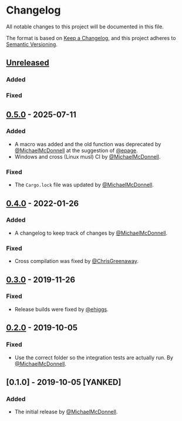 # Changelog

All notable changes to this project will be documented in this file.

The format is based on [Keep a Changelog](https://keepachangelog.com/en/1.0.0/),
and this project adheres to [Semantic Versioning](https://semver.org/spec/v2.0.0.html).

## [Unreleased]

### Added

### Fixed

## [0.5.0] - 2025-07-11

### Added

- A macro was added and the old function was deprecated by [@MichaelMcDonnell](https://github.com/MichaelMcDonnell) at the suggestion of [@epage](https://github.com/epage).
- Windows and cross (Linux musl) CI by [@MichaelMcDonnell](https://github.com/MichaelMcDonnell).

### Fixed

- The `Cargo.lock` file was updated by [@MichaelMcDonnell](https://github.com/MichaelMcDonnell).

## [0.4.0] - 2022-01-26

### Added

- A changelog to keep track of changes by [@MichaelMcDonnell](https://github.com/MichaelMcDonnell).

### Fixed

- Cross compilation was fixed by [@ChrisGreenaway](https://github.com/ChrisGreenaway).

## [0.3.0] - 2019-11-26

### Fixed

- Release builds were fixed by [@ehiggs](https://github.com/ehiggs).

## [0.2.0] - 2019-10-05

### Fixed

- Use the correct folder so the integration tests are actually run. By [@MichaelMcDonnell](https://github.com/MichaelMcDonnell).

## [0.1.0] - 2019-10-05 [YANKED]

### Added

- The initial release by [@MichaelMcDonnell](https://github.com/MichaelMcDonnell).

[Unreleased]: https://github.com/MichaelMcDonnell/test_bin/compare/v0.5.0...HEAD
[0.5.0]: https://github.com/MichaelMcDonnell/test_bin/compare/v0.4.0...v0.5.0
[0.4.0]: https://github.com/MichaelMcDonnell/test_bin/compare/v0.3.0...v0.4.0
[0.3.0]: https://github.com/MichaelMcDonnell/test_bin/compare/v0.2.0...v0.3.0
[0.2.0]: https://github.com/MichaelMcDonnell/test_bin/compare/v0.1.0...v0.2.0
